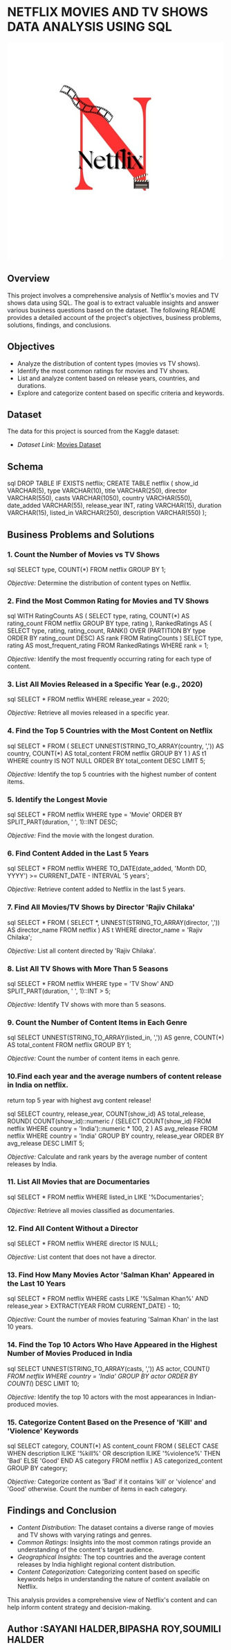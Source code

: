 # NETFLIX MOVIES AND TV SHOWS DATA ANALYSIS USING SQL

![NETFLIX LOGO](https://github.com/sayanihalder98/NETFLIX_PROJECT/blob/main/netflix_logo.jpg)

## Overview
This project involves a comprehensive analysis of Netflix's movies and TV shows data using SQL. The goal is to extract valuable insights and answer various business questions based on the dataset. The following README provides a detailed account of the project's objectives, business problems, solutions, findings, and conclusions.

## Objectives

- Analyze the distribution of content types (movies vs TV shows).
- Identify the most common ratings for movies and TV shows.
- List and analyze content based on release years, countries, and durations.
- Explore and categorize content based on specific criteria and keywords.

## Dataset

The data for this project is sourced from the Kaggle dataset:

- *Dataset Link:* [Movies Dataset](https://www.kaggle.com/datasets/shivamb/netflix-shows?resource=download)

## Schema

sql
DROP TABLE IF EXISTS netflix;
CREATE TABLE netflix
(
    show_id      VARCHAR(5),
    type         VARCHAR(10),
    title        VARCHAR(250),
    director     VARCHAR(550),
    casts        VARCHAR(1050),
    country      VARCHAR(550),
    date_added   VARCHAR(55),
    release_year INT,
    rating       VARCHAR(15),
    duration     VARCHAR(15),
    listed_in    VARCHAR(250),
    description  VARCHAR(550)
);


## Business Problems and Solutions

### 1. Count the Number of Movies vs TV Shows

sql
SELECT 
    type,
    COUNT(*)
FROM netflix
GROUP BY 1;


*Objective:* Determine the distribution of content types on Netflix.

### 2. Find the Most Common Rating for Movies and TV Shows

sql
WITH RatingCounts AS (
    SELECT 
        type,
        rating,
        COUNT(*) AS rating_count
    FROM netflix
    GROUP BY type, rating
),
RankedRatings AS (
    SELECT 
        type,
        rating,
        rating_count,
        RANK() OVER (PARTITION BY type ORDER BY rating_count DESC) AS rank
    FROM RatingCounts
)
SELECT 
    type,
    rating AS most_frequent_rating
FROM RankedRatings
WHERE rank = 1;


*Objective:* Identify the most frequently occurring rating for each type of content.

### 3. List All Movies Released in a Specific Year (e.g., 2020)

sql
SELECT * 
FROM netflix
WHERE release_year = 2020;


*Objective:* Retrieve all movies released in a specific year.

### 4. Find the Top 5 Countries with the Most Content on Netflix

sql
SELECT * 
FROM
(
    SELECT 
        UNNEST(STRING_TO_ARRAY(country, ',')) AS country,
        COUNT(*) AS total_content
    FROM netflix
    GROUP BY 1
) AS t1
WHERE country IS NOT NULL
ORDER BY total_content DESC
LIMIT 5;


*Objective:* Identify the top 5 countries with the highest number of content items.

### 5. Identify the Longest Movie

sql
SELECT 
    *
FROM netflix
WHERE type = 'Movie'
ORDER BY SPLIT_PART(duration, ' ', 1)::INT DESC;


*Objective:* Find the movie with the longest duration.

### 6. Find Content Added in the Last 5 Years

sql
SELECT *
FROM netflix
WHERE TO_DATE(date_added, 'Month DD, YYYY') >= CURRENT_DATE - INTERVAL '5 years';


*Objective:* Retrieve content added to Netflix in the last 5 years.

### 7. Find All Movies/TV Shows by Director 'Rajiv Chilaka'

sql
SELECT *
FROM (
    SELECT 
        *,
        UNNEST(STRING_TO_ARRAY(director, ',')) AS director_name
    FROM netflix
) AS t
WHERE director_name = 'Rajiv Chilaka';


*Objective:* List all content directed by 'Rajiv Chilaka'.

### 8. List All TV Shows with More Than 5 Seasons

sql
SELECT *
FROM netflix
WHERE type = 'TV Show'
  AND SPLIT_PART(duration, ' ', 1)::INT > 5;


*Objective:* Identify TV shows with more than 5 seasons.

### 9. Count the Number of Content Items in Each Genre

sql
SELECT 
    UNNEST(STRING_TO_ARRAY(listed_in, ',')) AS genre,
    COUNT(*) AS total_content
FROM netflix
GROUP BY 1;


*Objective:* Count the number of content items in each genre.

### 10.Find each year and the average numbers of content release in India on netflix. 
return top 5 year with highest avg content release!

sql
SELECT 
    country,
    release_year,
    COUNT(show_id) AS total_release,
    ROUND(
        COUNT(show_id)::numeric /
        (SELECT COUNT(show_id) FROM netflix WHERE country = 'India')::numeric * 100, 2
    ) AS avg_release
FROM netflix
WHERE country = 'India'
GROUP BY country, release_year
ORDER BY avg_release DESC
LIMIT 5;


*Objective:* Calculate and rank years by the average number of content releases by India.

### 11. List All Movies that are Documentaries

sql
SELECT * 
FROM netflix
WHERE listed_in LIKE '%Documentaries';


*Objective:* Retrieve all movies classified as documentaries.

### 12. Find All Content Without a Director

sql
SELECT * 
FROM netflix
WHERE director IS NULL;


*Objective:* List content that does not have a director.

### 13. Find How Many Movies Actor 'Salman Khan' Appeared in the Last 10 Years

sql
SELECT * 
FROM netflix
WHERE casts LIKE '%Salman Khan%'
  AND release_year > EXTRACT(YEAR FROM CURRENT_DATE) - 10;


*Objective:* Count the number of movies featuring 'Salman Khan' in the last 10 years.

### 14. Find the Top 10 Actors Who Have Appeared in the Highest Number of Movies Produced in India

sql
SELECT 
    UNNEST(STRING_TO_ARRAY(casts, ',')) AS actor,
    COUNT(*)
FROM netflix
WHERE country = 'India'
GROUP BY actor
ORDER BY COUNT(*) DESC
LIMIT 10;


*Objective:* Identify the top 10 actors with the most appearances in Indian-produced movies.

### 15. Categorize Content Based on the Presence of 'Kill' and 'Violence' Keywords

sql
SELECT 
    category,
    COUNT(*) AS content_count
FROM (
    SELECT 
        CASE 
            WHEN description ILIKE '%kill%' OR description ILIKE '%violence%' THEN 'Bad'
            ELSE 'Good'
        END AS category
    FROM netflix
) AS categorized_content
GROUP BY category;


*Objective:* Categorize content as 'Bad' if it contains 'kill' or 'violence' and 'Good' otherwise. Count the number of items in each category.

## Findings and Conclusion

- *Content Distribution:* The dataset contains a diverse range of movies and TV shows with varying ratings and genres.
- *Common Ratings:* Insights into the most common ratings provide an understanding of the content's target audience.
- *Geographical Insights:* The top countries and the average content releases by India highlight regional content distribution.
- *Content Categorization:* Categorizing content based on specific keywords helps in understanding the nature of content available on Netflix.

This analysis provides a comprehensive view of Netflix's content and can help inform content strategy and decision-making.



## Author :SAYANI HALDER,BIPASHA ROY,SOUMILI HALDER
